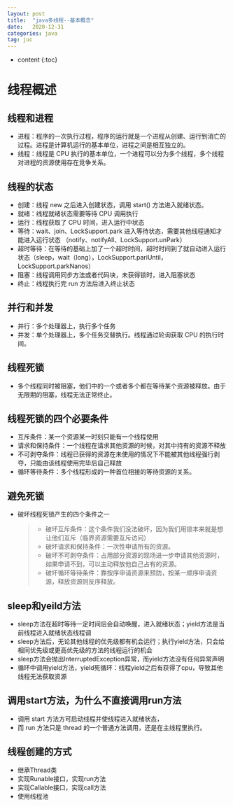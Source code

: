 ```yaml
---
layout: post
title:  "java多线程--基本概念"
date:   2020-12-31
categories: java
tag: juc
---
```


* content
{:toc}
# 线程概述 #

## 线程和进程

- 进程：程序的一次执行过程，程序的运行就是一个进程从创建、运行到消亡的过程。进程是计算机运行的基本单位，进程之间是相互独立的。
- 线程：线程是 CPU 执行的基本单位，一个进程可以分为多个线程，多个线程对进程的资源使用存在竞争关系。

## 线程的状态

- 创建：线程 new 之后进入创建状态，调用 start() 方法进入就绪状态。
- 就绪：线程就绪状态需要等待 CPU 调用执行
- 运行：线程获取了 CPU 时间，进入运行中状态
- 等待：wait、join、LockSupport.park 进入等待状态，需要其他线程通知才能进入运行状态 （notify、notifyAll、LockSupport.unPark）
- 超时等待：在等待的基础上加了一个超时时间，超时时间到了就自动进入运行状态（sleep，wait（long），LockSupport.pariUntil，LockSupport.parkNanos）
- 阻塞：线程调用同步方法或者代码块，未获得锁时，进入阻塞状态
- 终止：线程执行完 run 方法后进入终止状态

## 并行和并发

- 并行：多个处理器上，执行多个任务
- 并发：单个处理器上，多个任务交替执行。线程通过轮询获取 CPU 的执行时间。

## 线程死锁

- 多个线程同时被阻塞，他们中的一个或者多个都在等待某个资源被释放。由于无限期的阻塞，线程无法正常终止。

## 线程死锁的四个必要条件

- 互斥条件：某一个资源某一时刻只能有一个线程使用
- 请求和保持条件：一个线程在请求其他资源的时候，对其中持有的资源不释放
- 不可剥夺条件：线程已获得的资源在未使用的情况下不能被其他线程强行剥夺，只能由该线程使用完毕后自己释放
- 循环等待条件：多个线程形成的一种首位相接的等待资源的关系。

## 避免死锁

- 破坏线程死锁产生的四个条件之一

  > - 破坏互斥条件：这个条件我们没法破坏，因为我们用锁本来就是想让他们互斥（临界资源需要互斥访问）
  > - 破坏请求和保持条件：一次性申请所有的资源。
  > - 破坏不可剥夺条件：占用部分资源的现场进一步申请其他资源时，如果申请不到，可以主动释放他自己占有的资源。
  > - 破坏循环等待条件：靠按序申请资源来预防，按某一顺序申请资源，释放资源则反序释放。

## sleep和yeild方法

- sleep方法在超时等待一定时间后会自动唤醒，进入就绪状态；yield方法是当前线程进入就绪状态线程调
- sleep方法后，无论其他线程的优先级都有机会运行；执行yield方法，只会给相同优先级或更高优先级的方法的线程运行的机会
- sleep方法会抛出InterruptedException异常，而yield方法没有任何异常声明
- 循环中调用yield方法，yield死循环：线程yield之后有获得了cpu，导致其他线程无法获取资源

## 调用start方法，为什么不直接调用run方法

- 调用 start 方法方可启动线程并使线程进入就绪状态，
- 而 run 方法只是 thread 的一个普通方法调用，还是在主线程里执行。

## 线程创建的方式

- 继承Thread类
- 实现Runable接口，实现run方法
- 实现Callable接口，实现call方法
- 使用线程池